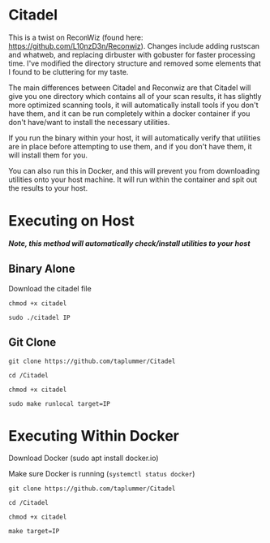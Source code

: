 # Citadel

This is a twist on ReconWiz (found here: https://github.com/L10nzD3n/Reconwiz).
Changes include adding rustscan and whatweb, and replacing dirbuster with gobuster for faster processing time. 
I've modified the directory structure and removed some elements that I found to be cluttering for my taste. 

The main differences between Citadel and Reconwiz are that Citadel will give you one directory which contains all of your scan results, it has slightly more optimized scanning tools, it will automatically install tools if you don't have them, and it can be run completely within a docker container if you don't have/want to install the necessary utilities. 

If you run the binary within your host, it will automatically verify that utilities are in place before attempting to use them, and if you don't have them, it will install them for you.

You can also run this in Docker, and this will prevent you from downloading utilities onto your host machine. It will run within the container and spit out the results to your host. 

# Executing on Host
***Note, this method will automatically check/install utilities to your host***
## Binary Alone
Download the citadel file

```chmod +x citadel```

```sudo ./citadel IP```

## Git Clone

```git clone https://github.com/taplummer/Citadel```

```cd /Citadel```

```chmod +x citadel```

```sudo make runlocal target=IP```

# Executing Within Docker
Download Docker (sudo apt install docker.io) 

Make sure Docker is running (```systemctl status docker```)

```git clone https://github.com/taplummer/Citadel```

```cd /Citadel```

```chmod +x citadel```

```make target=IP```
